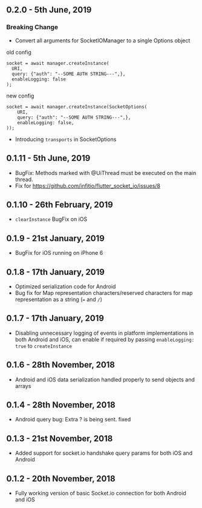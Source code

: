 ## 0.2.0 - 5th June, 2019

### Breaking Change
* Convert all arguments for SocketIOManager to a single Options object

old config
```
socket = await manager.createInstance(
  URI,
  query: {"auth": "--SOME AUTH STRING---",},
  enableLogging: false
);
```

new config

```
socket = await manager.createInstance(SocketOptions(
    URI,
    query: {"auth": "--SOME AUTH STRING---",},
    enableLogging: false,
));
```

* Introducing `transports` in SocketOptions

## 0.1.11 - 5th June, 2019
* BugFix: Methods marked with @UiThread must be executed on the main thread.
* Fix for https://github.com/infitio/flutter_socket_io/issues/8

## 0.1.10 - 26th February, 2019

* `clearInstance` BugFix on iOS

## 0.1.9 - 21st January, 2019

* BugFix for iOS running on iPhone 6

## 0.1.8 - 17th January, 2019

* Optimized serialization code for Android
* Bug fix for Map representation characters/reserved characters for map representation as a string (`=` and `/`)

## 0.1.7 - 17th January, 2019

* Disabling unnecessary logging of events in platform implementations in both Android and iOS,
can enable if required by passing `enableLogging: true` to `createInstance`

## 0.1.6 - 28th November, 2018

* Android and iOS data serialization handled properly to send objects and arrays

## 0.1.4 - 28th November, 2018

* Android query bug: Extra ? is being sent. fixed

## 0.1.3 - 21st November, 2018

* Added support for socket.io handshake query params for both iOS and Android

## 0.1.2 - 20th November, 2018

* Fully working version of basic Socket.io connection for both Android and iOS

